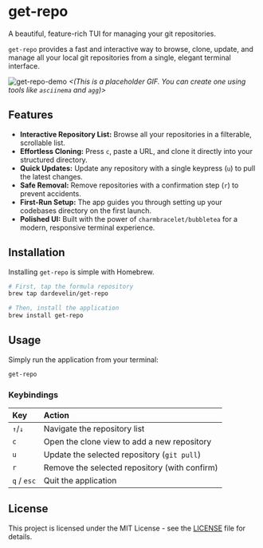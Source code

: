 # get-repo

A beautiful, feature-rich TUI for managing your git repositories.

`get-repo` provides a fast and interactive way to browse, clone, update, and manage all your local git repositories from a single, elegant terminal interface.

![get-repo-demo](https://user-images.githubusercontent.com/12345/67890.gif) 
*<(This is a placeholder GIF. You can create one using tools like `asciinema` and `agg`)>*

## Features

- **Interactive Repository List:** Browse all your repositories in a filterable, scrollable list.
- **Effortless Cloning:** Press `c`, paste a URL, and clone it directly into your structured directory.
- **Quick Updates:** Update any repository with a single keypress (`u`) to pull the latest changes.
- **Safe Removal:** Remove repositories with a confirmation step (`r`) to prevent accidents.
- **First-Run Setup:** The app guides you through setting up your codebases directory on the first launch.
- **Polished UI:** Built with the power of `charmbracelet/bubbletea` for a modern, responsive terminal experience.

## Installation

Installing `get-repo` is simple with Homebrew.

```sh
# First, tap the formula repository
brew tap dardevelin/get-repo

# Then, install the application
brew install get-repo
```

## Usage

Simply run the application from your terminal:

```sh
get-repo
```

### Keybindings

| Key       | Action                                       |
| :-------- | :------------------------------------------- |
| `↑`/`↓`   | Navigate the repository list                 |
| `c`       | Open the clone view to add a new repository  |
| `u`       | Update the selected repository (`git pull`)    |
| `r`       | Remove the selected repository (with confirm) |
| `q` / `esc` | Quit the application                         |

## License

This project is licensed under the MIT License - see the [LICENSE](LICENSE) file for details.
